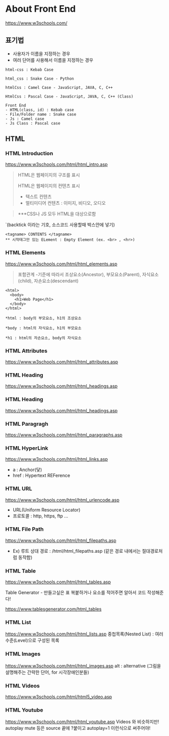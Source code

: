 
# About Front End
https://www.w3schools.com/

## 표기법
- 사용자가 이름을 지정하는 경우
- 여러 단어를 사용해서 이름을 지정하는 경우
```
html-css : Kebab Case

html_css : Snake Case - Python

htmlCss : Camel Case - JavaScript, JAVA, C, C++

HtmlCss : Pascal Case - JavaScript, JAVA, C, C++ (Class)

Front End
- HTML(class, id) : Kebab case
- File/Folder name : Snake case
- Js : Camel case
- Js Class : Pascal case
```

## HTML

### HTML Introduction 
https://www.w3schools.com/html/html_intro.asp

> HTML은 웹페이지의 구조를 표시
> 
> HTML은 웹페이지의 컨텐츠 표시 
>- 텍스트 컨텐츠
>- 멀티미디어 컨텐츠 : 이미지, 비디오, 오디오 

>***CSS나 JS 모두 HTML을 대상으로함

`(backtick 이라는 기호, 소스코드 사용할때 박스안에 넣기)

```
<tagname> CONTENTS </tagname>
** 시작태그만 있는 ELement : Empty Element (ex. <br> , <hr>)
```


### HTML Elements

https://www.w3schools.com/html/html_elements.asp

> 포함관계
> -기준에 따라서 조상요소(Ancestor), 부모요소(Parent), 자식요소(child), 자손요소(descendant)
```
<html>
  <body>
    <h1>Web Page</h1>
  </body>
</html>

*html : body의 부모요소, h1의 조상요소

*body : html의 자식요소, h1의 부모요소

*h1 : html의 자손요소, body의 자식요소
```



### HTML Attributes

https://www.w3schools.com/html/html_attributes.asp



### HTML Heading
https://www.w3schools.com/html/html_headings.asp




### HTML Heading

https://www.w3schools.com/html/html_headings.asp




### HTML Paragragh

https://www.w3schools.com/html/html_paragraphs.asp



### HTML HyperLink

https://www.w3schools.com/html/html_links.asp
- a : Anchor(닻)
- href : Hypertext REFerence



### HTML URL

https://www.w3schools.com/html/html_urlencode.asp
- URL(Uniform Resource Locator)
- 프로토콜 : http, https, ftp ...



### HTML File Path

https://www.w3schools.com/html/html_filepaths.asp

- Ex) 루트 상대 경로 : /html/html_filepaths.asp (같은 경로 내에서는 절대경로처럼 동작함)



### HTML Table

https://www.w3schools.com/html/html_tables.asp

Table Generator - 만들고싶은 표 복붙하거나 요소를 적어주면 알아서 코드 작성해준다!

https://www.tablesgenerator.com/html_tables




### HTML List

https://www.w3schools.com/html/html_lists.asp
중첩목록(Nested List) : 여러 수준(Level)으로 구성된 목록



### HTML Images

https://www.w3schools.com/html/html_images.asp
alt : alternative (그림을 설명해주는 간략한 단어, for 시각장애인분들)



### HTML Videos

https://www.w3schools.com/html/html5_video.asp



### HTML Youtube

https://www.w3schools.com/html/html_youtube.asp
Videos 와 비슷하지만! autoplay mute 등은 source 끝에 ?붙이고 autoplay=1 이런식으로 써주어야!

